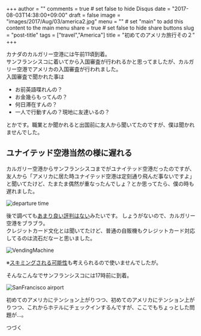 +++
author = ""
comments = true	# set false to hide Disqus
date = "2017-08-03T14:38:00+09:00"
draft = false
image = "images/2017/Aug/03/america2.jpg"
menu = ""		# set "main" to add this content to the main menu
share = true	# set false to hide share buttons
slug = "post-title"
tags = ["travel","America"]
title = "初めてのアメリカ旅行その２"
+++

カナダのカルガリー空港には午前11頃到着。  
サンフランシスコに着いてから入国審査が行われるかと思ってましたが、カルガリー空港でアメリカの入国審査が行われました。  
入国審査で聞かれた事は  

- お前英語喋れんの？  
- お金幾らもってんの？  
- 何日滞在すんの？  
- 一人で行動すんの？現地に友達いるの？  

とかです。職業とか聞かれると出国前に友人から聞いてたのですが、僕は聞かれませんでした。

## ユナイテッド空港当然の様に遅れる  

カルガリー空港からサンフランシスコまでがユナイテッド空港だったのですが、友人から「アメリカに居た時ユナイテッド空港は定刻通り飛んだ事ないですよ」と聞いてたけど、たまたま偶然が重なったんでしょ？とか思ってたら、僕の時も遅れました。

![departure time](images/2017/Aug/03/departures.jpg)

後で調べても[あまり良い評判はない](http://e.his-j.com/static/kuchikomi/kuchikomi.asp?car=UA)みたいです。
しょうがないので、カルガリー空港をブラブラ。  
クレジットカード文化とは聞いてたけど、普通の自販機もクレジットカード対応してるのは流石だなーと思いました。  

![VendingMachine](images/2017/Aug/03/VendingMachine.jpg)

※[スキミングされる可能性](http://www.huffingtonpost.jp/shoichi-kasuo/skimming_b_8439266.html)も考えられるので使いませんでしたが。

そんなこんなでサンフランシスコには17時前に到着。  

![SanFrancisco airport](images/2017/Aug/03/SanFrancisco.jpg)

初めてのアメリカにテンション上がりつつ、初めてのアメリカにテンション上がりつつ、これからホテルにチェックインするんですが、ここでもちょっとした問題が…。

つづく